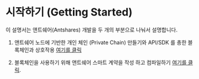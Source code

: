 # 시작하기 (Getting Started)

이 설명서는 앤트쉐어(Antshares) 개발을 두 개의 부분으로 나눠서 설명합니다. 

1. 앤트쉐어 노드에 기반한 개인 체인 (Private Chain) 만들기와 API/SDK 를 총한 블록체인과 상호작용
   [여기를 클릭](node/introduction.md)

2. 블록체인을 사용하기 위해 앤트쉐어 스마트 계약을 작성 하고 컴파일하기
   [여기를 클릭](sc/introduction.md).
